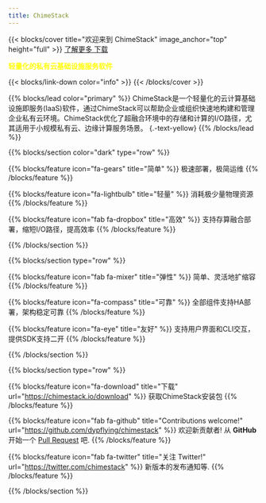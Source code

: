 ```yaml
---
title: ChimeStack
---
```


{{< blocks/cover title="欢迎来到 ChimeStack" image_anchor="top" height="full"  >}}
<a class="btn btn-lg btn-primary me-3 mb-4" href="/docs/">
  了解更多 <i class="fas fa-arrow-alt-circle-right ms-2"></i>
</a>
<a class="btn btn-lg btn-secondary me-3 mb-4" href="https://github.com/dypflying/chimestack">
  下载 <i class="fab fa-github ms-2 "></i>
</a>
<p class="lead mt-5" style="color:yellow;"><b>轻量化的私有云基础设施服务软件</b></p>
{{< blocks/link-down color="info" >}}
{{< /blocks/cover >}}


{{% blocks/lead color="primary" %}}
ChimeStack是一个轻量化的云计算基础设施即服务(IaaS)软件，通过ChimeStack可以帮助企业或组织快速地构建和管理企业私有云环境。ChimeStack优化了超融合环境中的存储和计算的I/O路径，尤其适用于小规模私有云、边缘计算服务场景。
{.-text-yellow}
{{% /blocks/lead %}}


{{% blocks/section color="dark" type="row" %}}

{{% blocks/feature icon="fa-gears" title="简单"  %}}
极速部署，极简运维
{{% /blocks/feature %}}


{{% blocks/feature icon="fa-lightbulb" title="轻量"  %}}
消耗极少量物理资源
{{% /blocks/feature %}}

{{% blocks/feature icon="fab fa-dropbox" title="高效" %}}
支持存算融合部署，缩短I/O路径，提高效率
{{% /blocks/feature %}}

{{% /blocks/section %}}


{{% blocks/section type="row" %}}

{{% blocks/feature icon="fab fa-mixer" title="弹性" %}}
简单、灵活地扩缩容
{{% /blocks/feature %}}

{{% blocks/feature icon="fa-compass" title="可靠"  %}}
全部组件支持HA部署，架构稳定可靠
{{% /blocks/feature %}}

{{% blocks/feature icon="fa-eye" title="友好" %}}
支持用户界面和CLI交互，提供SDK支持二开
{{% /blocks/feature %}}

{{% /blocks/section %}}


{{% blocks/section type="row" %}}

{{% blocks/feature icon="fa-download" title="下载" url="https://chimestack.io/download" %}}
获取ChimeStack安装包
{{% /blocks/feature %}}

{{% blocks/feature icon="fab fa-github" title="Contributions welcome!"
    url="https://github.com/dypflying/chimestack" %}}
欢迎新贡献者! 从 **GitHub** 开始一个 [Pull Request](https://github.com/dypflying/chimestack/pulls) 吧. 
{{% /blocks/feature %}}

{{% blocks/feature icon="fab fa-twitter" title="关注 Twitter!"
    url="https://twitter.com/chimestack" %}}
新版本的发布通知等.
{{% /blocks/feature %}}

{{% /blocks/section %}}